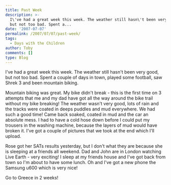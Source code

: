 ```yaml
---
title: Past Week
description: >-
  I\'ve had a great week this week. The weather still hasn\'t been very good,
  but not too bad. Spent a...
date: '2007-07-07'
permalink: /2007/07/07/past-week/
tags:
  - Days with the Children
author: Toby
comments: []
type: Blog
---
```


I\'ve had a great week this week. The weather still hasn\'t been very
good, but not too bad. Spent a couple of days in town, played some
football, saw Shrek 3 and been mountain biking.

Mountain biking was great. My bike didn\'t break - this is the first
time on 3 attempts that me and my dad have got all the way around the
bike trail without my bike breaking! The weather wasn\'t very good, lots
of rain and the tracks were coated in deeps puddles and mud everywhere.
We had such a good time! Came back soaked, coated in mud and the car an
absolute mess. I had to have a cold hose down before I could put my
trousers in the washing machine, because the layers of mud would have
broken it. I\'ve got a couple of pictures that we took at the end which
I\'ll upload.

Rose got her SATs results yesterday, but I don\'t what they are because
she is sleeping at a friends all weekend. Dad and John are in London
watching Live Earth - very exciting! I sleep at my friends house and
I\'ve got back from town so I\'m about to have some lunch. Oh and I\'ve
got a new phone the Samsung u600 which is very nice!

Go to Greece in 2 weeks!

